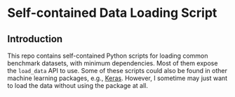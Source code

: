 Self-contained Data Loading Script
==================================

## Introduction

This repo contains self-contained Python scripts for loading common benchmark
datasets, with minimum dependencies.  Most of them expose the `load_data` API to
use.  Some of these scripts could also be found in other machine learning
packages, e.g., [Keras](https://github.com/fchollet/keras).  However, I sometime may just want to load the data
without using the package at all.
